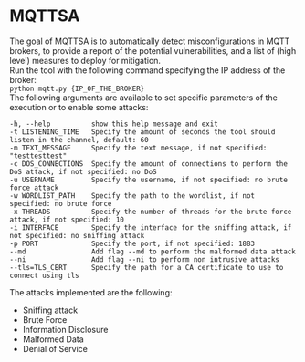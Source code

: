 # MQTTSA
The goal of MQTTSA is to automatically detect misconfigurations in MQTT brokers, to provide a report of the potential vulnerabilities, and a list of (high level) measures to deploy for mitigation.  
Run the tool with the following command specifying the IP address of the broker:  
`python mqtt.py {IP_OF_THE_BROKER}`  
The following arguments are available to set specific parameters of the execution or to enable some attacks:  

```
-h, --help          show this help message and exit  
-t LISTENING_TIME   Specify the amount of seconds the tool should listen in the channel, default: 60  
-m TEXT_MESSAGE     Specify the text message, if not specified: "testtesttest"  
-c DOS_CONNECTIONS  Specify the amount of connections to perform the DoS attack, if not specified: no DoS  
-u USERNAME         Specify the username, if not specified: no brute force attack  
-w WORDLIST_PATH    Specify the path to the wordlist, if not specified: no brute force  
-x THREADS          Specify the number of threads for the brute force attack, if not specified: 10  
-i INTERFACE        Specify the interface for the sniffing attack, if not specified: no sniffing attack  
-p PORT             Specify the port, if not specified: 1883  
--md                Add flag --md to perform the malformed data attack  
--ni                Add flag --ni to perform non intrusive attacks  
--tls=TLS_CERT      Specify the path for a CA certificate to use to connect using tls  
```

The attacks implemented are the following:  
- Sniffing attack
- Brute Force
- Information Disclosure
- Malformed Data
- Denial of Service
